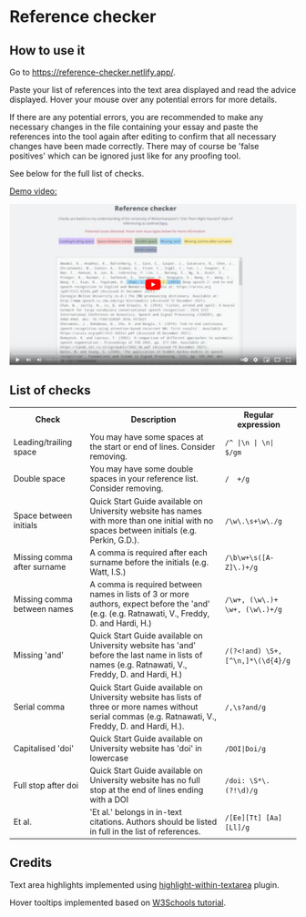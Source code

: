 # Reference checker

## How to use it

Go to https://reference-checker.netlify.app/.

Paste your list of references into the text area displayed and read the advice displayed. Hover your mouse over any potential errors for more details.

If there are any potential errors, you are recommended to make any necessary changes in the file containing your essay and paste the references into the tool again after editing to confirm that all necessary changes have been made correctly. There may of course be 'false positives' which can be ignored just like for any proofing tool.

See below for the full list of checks.

<a href="https://youtu.be/UFPMFIrCqaw">Demo video:</a>

<a href="https://youtu.be/UFPMFIrCqaw"><img src="site/img/youtube-screenshot.png"></img></a>

## List of checks

<table><tr><th>Check</th><th>Description</th><th>Regular expression</th></tr><tr><td>Leading/trailing space</td><td>You may have some spaces at the start or end of lines. Consider removing.</td><td><code>/^ |\n | \n| $/gm</code></td></tr><tr><td>Double space</td><td>You may have some double spaces in your reference list. Consider removing.</td><td><code>/  +/g</code></td></tr><tr><td>Space between initials</td><td>Quick Start Guide available on University website has names with more than one initial with no spaces between initials (e.g. Perkin, G.D.).</td><td><code>/\w\.\s+\w\./g</code></td></tr><tr><td>Missing comma after surname</td><td>A comma is required after each surname before the initials (e.g. Watt, I.S.)</td><td><code>/\b\w+\s([A-Z]\.)+/g</code></td></tr><tr><td>Missing comma between names</td><td>A comma is required between names in lists of 3 or more authors, expect before the 'and' (e.g. (e.g. Ratnawati, V., Freddy, D. and Hardi, H.)</td><td><code>/\w+, (\w\.)+ \w+, (\w\.)+/g</code></td></tr><tr><td>Missing 'and'</td><td>Quick Start Guide available on University website has 'and' before the last name in lists of names (e.g. Ratnawati, V., Freddy, D. and Hardi, H.)</td><td><code>/(?&lt;!and) \S+,[^\n,]*\(\d{4}/g</code></td></tr><tr><td>Serial comma</td><td>Quick Start Guide available on University website has lists of three or more names without serial commas (e.g. Ratnawati, V., Freddy, D. and Hardi, H.).</td><td><code>/,\s?and/g</code></td></tr><tr><td>Capitalised 'doi'</td><td>Quick Start Guide available on University website has 'doi' in lowercase</td><td><code>/DOI|Doi/g</code></td></tr><tr><td>Full stop after doi</td><td>Quick Start Guide available on University website has no full stop at the end of lines ending with a DOI</td><td><code>/doi: \S*\.(?!\d)/g</code></td></tr><tr><td>Et al.</td><td>'Et al.' belongs in in-text citations. Authors should be listed in full in the list of references.</td><td><code>/[Ee][Tt] [Aa][Ll]/g</code></td></tr></table>

## Credits

Text area highlights implemented using [highlight-within-textarea](https://github.com/lonekorean/highlight-within-textarea) plugin.

Hover tooltips implemented based on [W3Schools tutorial](https://www.w3schools.com/css/css_tooltip.asp).